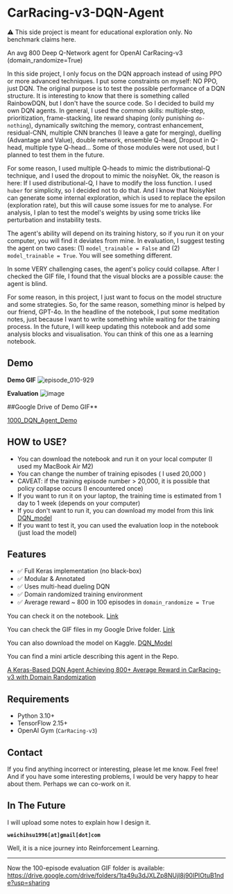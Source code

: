 # CarRacing-v3-DQN-Agent

⚠️ This side project is meant for educational exploration only. No benchmark claims here.

An avg 800 Deep Q-Network agent for OpenAI CarRacing-v3 (domain_randomize=True)

In this side project, I only focus on the DQN approach instead of using PPO or more advanced techniques. I put some constraints on myself: NO PPO, just DQN. The original purpose is to test the possible performance of a DQN structure. It is interesting to know that there is something called RainbowDQN, but I don't have the source code. So I decided to build my own DQN agents. In general, I used the common skills: multiple-step, prioritization, frame-stacking, lite reward shaping (only punishing `do-nothing`), dynamically switching the memory, contrast enhancement, residual-CNN, multiple CNN branches (I leave a gate for merging), duelling (Advantage and Value), double network, ensemble Q-head, Dropout in Q-head, multiple type Q-head... Some of those modules were not used, but I planned to test them in the future. 

For some reason, I used multiple Q-heads to mimic the distributional-Q technique, and I used the dropout to mimic the noisyNet. Ok, the reason is here: If I used distributional-Q, I have to modify the loss function. I used `huber` for simplicity, so I decided not to do that. And I know that NoisyNet can generate some internal exploration, which is used to replace the epsilon (exploration rate), but this will cause some issues for me to analyse. For analysis, I plan to test the model's weights by using some tricks like perturbation and instability tests. 

The agent's ability will depend on its training history, so if you run it on your computer, you will find it deviates from mine. In evaluation, I suggest testing the agent on two cases: (1) `model_trainable = False` and (2)  `model_trainable = True`. You will see something different. 

In some VERY challenging cases, the agent's policy could collapse. After I checked the GIF file, I found that the visual blocks are a possible cause: the agent is blind. 

For some reason, in this project, I just want to focus on the model structure and some strategies. So, for the same reason, something minor is helped by our friend, GPT-4o. In the headline of the notebook, I put some meditation notes, just because I want to write something while waiting for the training process. In the future, I will keep updating this notebook and add some analysis blocks and visualisation. You can think of this one as a learning notebook. 

## Demo

**Demo GIF**
![episode_010-929](https://github.com/user-attachments/assets/07ddd52c-6c09-43a9-8940-a9306d731902)


**Evaluation**
![image](https://github.com/user-attachments/assets/24559bb2-ef33-4371-8bdd-ac647ea1f5ea)

##Google Drive of Demo GIF**

[1000_DQN_Agent_Demo](https://drive.google.com/drive/folders/1TuAjSsODtwtL4aF0R1HKaJ8DeT8hMG7z?usp=sharing)


## HOW to USE?
- You can download the notebook and run it on your local computer (I used my MacBook Air M2)
- You can change the number of training episodes ( I used 20,000 )
- CAVEAT: if the training episode number > 20,000, it is possible that policy collapse occurs (I encountered once)
- If you want to run it on your laptop, the training time is estimated from 1 day to 1 week (depends on your computer)
- If you don't want to run it, you can download my model from this link [DQN_model](https://drive.google.com/file/d/1j4Q2jzIQVRlxmR6Kgz3QRvbOsZfiS8ha/view?usp=sharing)
- If you want to test it, you can used the evaluation loop in the notebook (just load the model)

## Features

- ✅ Full Keras implementation (no black-box)
- ✅ Modular & Annotated
- ✅ Uses multi-head dueling DQN
- ✅ Domain randomized training environment
- ✅ Average reward ~ 800 in 100 episodes in `domain_randomize = True`

You can check it on the notebook. [Link](https://github.com/AeneasWeiChiHsu/CarRacing-v3-DQN-/blob/main/Avg%20800%20Car%20Racing%20v3%20Randomize%20%3D%20True%20DQN%20Agent.ipynb)

You can check the GIF files in my Google Drive folder. [Link](https://drive.google.com/drive/folders/1nFQOGM08ElQ55bbsqEr1i_gm19PN0oaz?usp=sharing)

You can also download the model on Kaggle. [DQN_Model](https://www.kaggle.com/models/weichihsu1996/dqn-model-on-car-racing-v3-random-environment)

You can find a mini article describing this agent in the Repo. 

[A Keras-Based DQN Agent Achieving 800+ Average Reward in CarRacing-v3 with Domain Randomization](https://github.com/AeneasWeiChiHsu/CarRacing-v3-DQN-/blob/main/A%20Keras-Based%20DQN%20Agent%20Achieving%20800%2B%20Average%20Reward%20in%20CarRacing-v3%20with%20Domain%20Randomization.pdf)

## Requirements

- Python 3.10+
- TensorFlow 2.15+
- OpenAI Gym (`CarRacing-v3`)

## Contact

If you find anything incorrect or interesting, please let me know. Feel free!
And if you have some interesting problems, I would be very happy to hear about them. Perhaps we can co-work on it.

## In The Future
I will upload some notes to explain how I design it.


**`weichihsu1996[at]gmail[dot]com`**

Well, it is a nice journey into Reinforcement Learning. 

---
Now the 100-episode evaluation GIF folder is available:
https://drive.google.com/drive/folders/1ta49u3dJXLZp8NUjI8j90IPIOtuB1nde?usp=sharing
